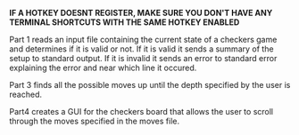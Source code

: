 **IF A HOTKEY DOESNT REGISTER, MAKE SURE YOU DON'T HAVE ANY TERMINAL SHORTCUTS WITH THE SAME HOTKEY ENABLED**

Part 1 reads an input file containing the current state of a checkers game and determines if it is valid or not. If it is valid it sends a summary of the setup to standard output. If it is invalid it sends an error to standard error explaining the error and near which line it occured.

Part 3 finds all the possible moves up until the depth specified by the user is reached. 

Part4  creates a GUI for the checkers board that allows the user to scroll through the moves specified in the moves file.
